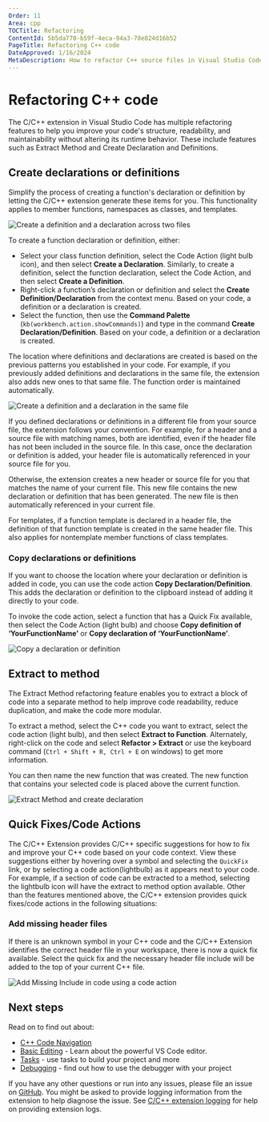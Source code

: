```yaml
---
Order: 11
Area: cpp
TOCTitle: Refactoring
ContentId: 5b5da770-b59f-4eca-94a3-78e824d16b52
PageTitle: Refactoring C++ code
DateApproved: 1/16/2024
MetaDescription: How to refactor C++ source files in Visual Studio Code.
---
```

# Refactoring C++ code

The C/C++ extension in Visual Studio Code has multiple refactoring features to help you improve your code's structure, readability, and maintainability without altering its runtime behavior. These include features such as Extract Method and Create Declaration and Definitions.

## Create declarations or definitions

Simplify the process of creating a function's declaration or definition by letting the C/C++ extension generate these items for you. This functionality applies to member functions, namespaces as classes, and templates.

![Create a definition and a declaration across two files](images/refactoring/create-declaration-and-definition-different-files.gif)

To create a function declaration or definition, either:

* Select your class function definition, select the Code Action (light bulb icon), and then select **Create a Declaration**. Similarly, to create a definition, select the function declaration, select the Code Action, and then select **Create a Definition**.
* Right-click a function’s declaration or definition and select the **Create Definition/Declaration** from the context menu. Based on your code, a definition or a declaration is created.
* Select the function, then use the **Command Palette** (`kb(workbench.action.showCommands)`) and type in the command **Create Declaration/Definition**. Based on your code, a definition or a declaration is created.

The location where definitions and declarations are created is based on the previous patterns you established in your code. For example, if you previously added definitions and declarations in the same file, the extension also adds new ones to that same file. The function order is maintained automatically.

![Create a definition and a declaration in the same file](images/refactoring/create-declaration-and-definition-same-file.gif)

If you defined declarations or definitions in a different file from your source file, the extension follows your convention. For example, for a header and a source file with matching names, both are identified, even if the header file has not been included in the source file. In this case, once the declaration or definition is added, your header file is automatically referenced in your source file for you.

Otherwise, the extension creates a new header or source file for you that matches the name of your current file. This new file contains the new declaration or definition that has been generated. The new file is then automatically referenced in your current file.

For templates, if a function template is declared in a header file, the definition of that function template is created in the same header file. This also applies for nontemplate member functions of class templates.

### Copy declarations or definitions

If you want to choose the location where your declaration or definition is added in code, you can use the code action **Copy Declaration/Definition**. This adds the declaration or definition to the clipboard instead of adding it directly to your code.

To invoke the code action, select a function that has a Quick Fix available, then select the Code Action (light bulb) and choose **Copy definition of ‘YourFunctionName’** or **Copy declaration of ‘YourFunctionName’**.

![Copy a declaration or definition](images/refactoring/copy-declaration-definition.gif)

## Extract to method

The Extract Method refactoring feature enables you to extract a block of code into a separate method to help improve code readability, reduce duplication, and make the code more modular.

To extract a method, select the C++ code you want to extract, select the code action (light bulb), and then select **Extract to Function**. Alternately, right-click on the code and select **Refactor > Extract** or use the keyboard command (`Ctrl + Shift + R, Ctrl + E` on windows) to get more information.

You can then name the new function that was created. The new function that contains your selected code is placed above the current function.

![Extract Method and create declaration](images/refactoring/extract-method.gif)

## Quick Fixes/Code Actions

The C/C++ Extension provides C/C++ specific suggestions for how to fix and improve your C++ code based on your code context. View these suggestions either by hovering over a symbol and selecting the `QuickFix` link, or by selecting a code action(lightbulb) as it appears next to your code. For example, if a section of code can be extracted to a method, selecting the lightbulb icon will have the extract to method option available. Other than the features mentioned above, the C/C++ extension provides quick fixes/code actions in the following situations:

### Add missing header files

If there is an unknown symbol in your C++ code and the C/C++ Extension identifies the correct header file in your workspace, there is now a quick fix available. Select the quick fix and the necessary header file include will be added to the top of your current C++ file.

![Add Missing Include in code using a code action](images/refactoring/quick-fix-add-missing-includes.gif)

## Next steps

Read on to find out about:

* [C++ Code Navigation](/docs/cpp/cpp-ide.md)
* [Basic Editing](/docs/editor/codebasics.md) - Learn about the powerful VS Code editor.
* [Tasks](/docs/editor/tasks.md) - use tasks to build your project and more
* [Debugging](/docs/editor/debugging.md) - find out how to use the debugger with your project

If you have any other questions or run into any issues, please file an issue on [GitHub](https://github.com/microsoft/vscode-cpptools/issues). You might be asked to provide logging information from the extension to help diagnose the issue. See [C/C++ extension logging](/docs/cpp/enable-logging-cpp.md) for help on providing extension logs.
